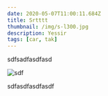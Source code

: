 ```yaml
---
date: 2020-05-07T11:00:11.684Z
title: Srtttt
thumbnail: /img/s-l300.jpg
description: Yessir
tags: [car, tak]
---
```


sdfsadfasdfasd

![sdf](/img/screenshot-from-2020-03-18-15-52-29.png "sds")

sdfasdfasdfasdf
